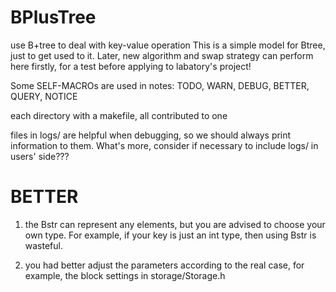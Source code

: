 # BPlusTree
use B+tree to deal with key-value operation
This is a simple model for Btree, just to get used to it.
Later, new algorithm and swap strategy can perform here firstly, 
for a test before applying to labatory's project!

Some SELF-MACROs are used in notes: TODO, WARN, DEBUG, 
BETTER, QUERY, NOTICE

each directory with a makefile, all contributed to one

files in logs/ are helpful when debugging, so we should always print information
to them. What's more, consider if necessary to include logs/ in users' side???

# BETTER

1. the Bstr can represent any elements, but you are advised to choose your own type. For example, if your key is just an int type, then using Bstr is wasteful.

2. you had better adjust the parameters according to the real case, for example, the block settings in storage/Storage.h
